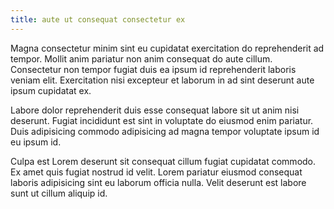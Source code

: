 ```yaml
---
title: aute ut consequat consectetur ex
---
```


Magna consectetur minim sint eu cupidatat exercitation do reprehenderit ad tempor. Mollit anim pariatur non anim consequat do aute cillum. Consectetur non tempor fugiat duis ea ipsum id reprehenderit laboris veniam elit. Exercitation nisi excepteur et laborum in ad sint deserunt aute ipsum cupidatat ex.

Labore dolor reprehenderit duis esse consequat labore sit ut anim nisi deserunt. Fugiat incididunt est sint in voluptate do eiusmod enim pariatur. Duis adipisicing commodo adipisicing ad magna tempor voluptate ipsum id eu ipsum id.

Culpa est Lorem deserunt sit consequat cillum fugiat cupidatat commodo. Ex amet quis fugiat nostrud id velit. Lorem pariatur eiusmod consequat laboris adipisicing sint eu laborum officia nulla. Velit deserunt est labore sunt ut cillum aliquip id.
